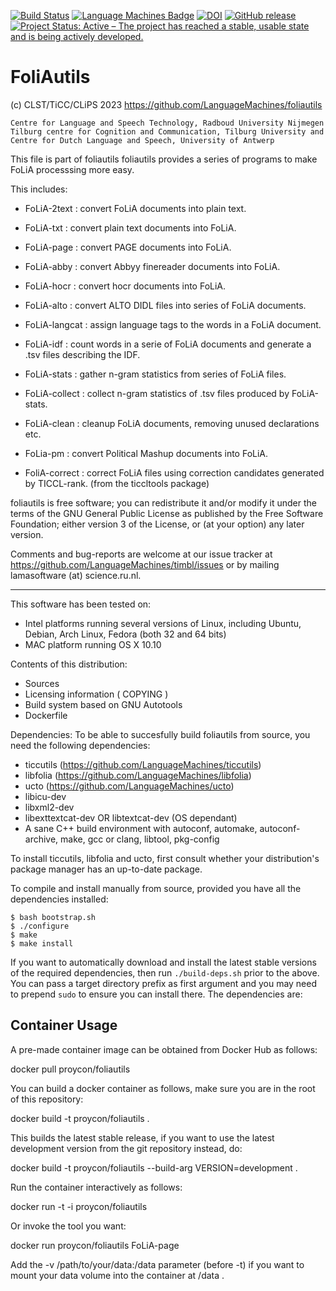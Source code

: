 [![Build Status](https://travis-ci.org/LanguageMachines/foliautils.svg?branch=master)](https://travis-ci.org/LanguageMachines/foliautils) [![Language Machines Badge](http://applejack.science.ru.nl/lamabadge.php/foliautils)](http://applejack.science.ru.nl/languagemachines/) [![DOI](https://zenodo.org/badge/36356660.svg)](https://zenodo.org/badge/latestdoi/36356660) [![GitHub release](https://img.shields.io/github/release/LanguageMachines/foliautils.svg)](https://GitHub.com/LanguageMachines/foliautils/releases/) [![Project Status: Active – The project has reached a stable, usable state and is being actively developed.](https://www.repostatus.org/badges/latest/active.svg)](https://www.repostatus.org/#active)

# FoliAutils

  (c) CLST/TiCC/CLiPS 2023
  https://github.com/LanguageMachines/foliautils

    Centre for Language and Speech Technology, Radboud University Nijmegen
    Tilburg centre for Cognition and Communication, Tilburg University and
    Centre for Dutch Language and Speech, University of Antwerp

  This file is part of foliautils
  foliautils provides a series of programs to make FoLiA processsing more
  easy.

  This includes:
  - FoLiA-2text : convert FoLiA documents into plain text.
  - FoLiA-txt   : convert plain text documents into FoLiA.
  - FoLiA-page  : convert PAGE documents into FoLiA.
  - FoLiA-abby  : convert Abbyy finereader documents into FoLiA.
  - FoLiA-hocr  : convert hocr documents into FoLiA.
  - FoLiA-alto  : convert ALTO DIDL files into series of FoLiA documents.
  - FoLiA-langcat : assign language tags to the words in a FoLiA document.

  - FoLiA-idf     : count words in a serie of FoLiA documents and generate
  		  a .tsv files describing the IDF.
  - FoLiA-stats   : gather n-gram statistics from series of FoLiA files.
  - FoLiA-collect : collect n-gram statistics of .tsv files produced by
  		  FoLiA-stats.
  - FoLiA-clean : cleanup FoLiA documents, removing unused declarations etc.
  - FoLia-pm    : convert Political Mashup documents into FoLiA.
  - FoliA-correct : correct FoLiA files using correction candidates generated by
  		  TICCL-rank. (from the ticcltools package)

  foliautils is free software; you can redistribute it and/or modify
  it under the terms of the GNU General Public License as published by
  the Free Software Foundation; either version 3 of the License, or
  (at your option) any later version.

  Comments and bug-reports are welcome at our issue tracker at
  https://github.com/LanguageMachines/timbl/issues or by mailing
  lamasoftware (at) science.ru.nl.

-----------------------------------------------------------------------

This software has been tested on:
- Intel platforms running several versions of Linux, including Ubuntu, Debian,
  Arch Linux, Fedora (both 32 and 64 bits)
- MAC platform running OS X 10.10


Contents of this distribution:
- Sources
- Licensing information ( COPYING )
- Build system based on GNU Autotools
- Dockerfile

Dependencies:
To be able to succesfully build foliautils from source, you need the following dependencies:

- ticcutils (https://github.com/LanguageMachines/ticcutils)
- libfolia (https://github.com/LanguageMachines/libfolia)
- ucto (https://github.com/LanguageMachines/ucto)
- libicu-dev
- libxml2-dev
- libexttextcat-dev OR libtextcat-dev (OS dependant)
- A sane C++ build environment with autoconf, automake, autoconf-archive, make, gcc or clang, libtool, pkg-config

To install ticcutils, libfolia and ucto, first consult whether your
distribution's package manager has an up-to-date package.

To compile and install manually from source, provided you have all the
dependencies installed:

```
$ bash bootstrap.sh
$ ./configure
$ make
$ make install
```

If you want to automatically download and install the latest stable versions of
the required dependencies, then run `./build-deps.sh` prior to the above. You
can pass a target directory prefix as first argument and you may need to
prepend `sudo` to ensure you can install there. The dependencies are:

## Container Usage

A pre-made container image can be obtained from Docker Hub as follows:

docker pull proycon/foliautils

You can build a docker container as follows, make sure you are in the root of this repository:

docker build -t proycon/foliautils .

This builds the latest stable release, if you want to use the latest development version from the git repository instead, do:

docker build -t proycon/foliautils --build-arg VERSION=development .

Run the container interactively as follows:

docker run -t -i proycon/foliautils

Or invoke the tool you want:

docker run proycon/foliautils FoLiA-page

Add the -v /path/to/your/data:/data parameter (before -t) if you want to mount your data volume into the container at /data .
